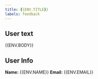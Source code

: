 ```yaml
---
title: {{ENV.TITLE}}
labels: feedback
---
```

## User text
{{ENV.BODY}}

## User Info
__Name:__ {{ENV.NAME}}
__Email:__ {{ENV.EMAIL}}


